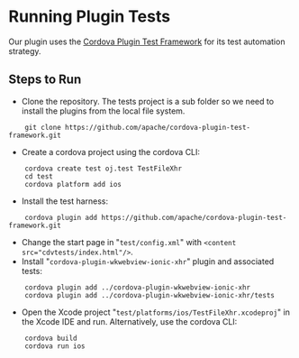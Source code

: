 # Running Plugin Tests
Our plugin uses the [Cordova Plugin Test Framework](https://github.com/apache/cordova-plugin-test-framework/blob/master/README.md) for its test automation strategy.

## Steps to Run
+ Clone the repository.  The tests project is a sub folder so we need to install the plugins from the local file system.
```
    git clone https://github.com/apache/cordova-plugin-test-framework.git
```
+ Create a cordova project using the cordova CLI:
```
    cordova create test oj.test TestFileXhr
    cd test
    cordova platform add ios
```
+ Install the test harness:
```
    cordova plugin add https://github.com/apache/cordova-plugin-test-framework.git
```
+ Change the start page in "`test/config.xml`" with `<content src="cdvtests/index.html"/>`.
+ Install "`cordova-plugin-wkwebview-ionic-xhr`" plugin and associated tests:
```
    cordova plugin add ../cordova-plugin-wkwebview-ionic-xhr
    cordova plugin add ../cordova-plugin-wkwebview-ionic-xhr/tests
```
+ Open the Xcode project "`test/platforms/ios/TestFileXhr.xcodeproj`" in the Xcode IDE and run.  Alternatively, use the cordova CLI:
```
    cordova build
    cordova run ios
```
